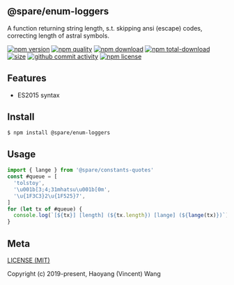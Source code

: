 ## @spare/enum-loggers
A function returning string length,
s.t. 
    skipping ansi (escape) codes,
    correcting length of astral symbols.

[![npm version][npm-image]][npm-url]
[![npm quality][quality-image]][quality-url]
[![npm download][download-image]][npm-url]
[![npm total-download][total-download-image]][npm-url]
[![size][size]][size-url]
[![github commit activity][commit-image]][github-url]
[![npm license][license-image]][npm-url]

## Features

- ES2015 syntax

## Install
```console
$ npm install @spare/enum-loggers
```

## Usage
```js
import { lange } from '@spare/constants-quotes'
const #queue = [
  'tolstoy',
  '\u001b[3;4;31mhatsu\u001b[0m',
  '\u{1F3C3}2\u{1F525}7',
]
for (let tx of #queue) {
  console.log(`[${tx}] [length] (${tx.length}) [lange] (${lange(tx)})`)
}
```

## Meta
[LICENSE (MIT)](LICENSE)

Copyright (c) 2019-present, Haoyang (Vincent) Wang

[//]: <> (Shields)
[npm-image]: https://img.shields.io/npm/v/@spare/enum-loggers.svg?style=flat-square
[quality-image]: http://npm.packagequality.com/shield/@spare/enum-loggers.svg?style=flat-square
[download-image]: https://img.shields.io/npm/dm/@spare/enum-loggers.svg?style=flat-square
[total-download-image]:https://img.shields.io/npm/dt/@spare/enum-loggers.svg?style=flat-square
[license-image]: https://img.shields.io/npm/l/@spare/enum-loggers.svg?style=flat-square
[commit-image]: https://img.shields.io/github/commit-activity/y/hoyeungw/spare/enum-loggers?style=flat-square
[size]: https://flat.badgen.net/packagephobia/install/@spare/enum-loggers

[//]: <> (Link)
[npm-url]: https://npmjs.org/package/@spare/enum-loggers
[quality-url]: http://packagequality.com/#?package=@spare/enum-loggers
[github-url]: https://github.com/gadge/@spare/enum-loggers
[size-url]: https://packagephobia.now.sh/result?p=@spare/enum-loggers
